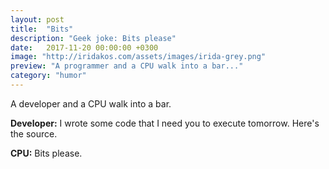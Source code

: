 ```yaml
---
layout: post
title:  "Bits"
description: "Geek joke: Bits please"
date:   2017-11-20 00:00:00 +0300
image: "http://iridakos.com/assets/images/irida-grey.png"
preview: "A programmer and a CPU walk into a bar..."
category: "humor"
---
```


A developer and a CPU walk into a bar.

**Developer:** I wrote some code that I need you to execute tomorrow. Here's the source.

**CPU:** Bits please.

